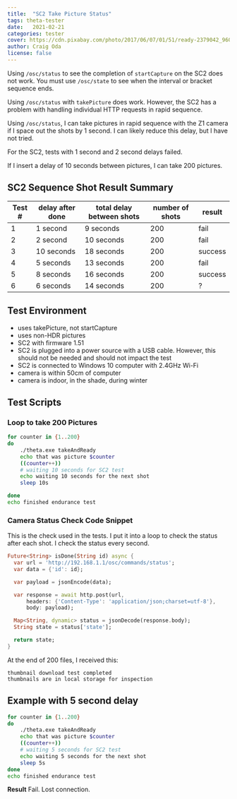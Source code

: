 ```yaml
---
title:  "SC2 Take Picture Status"
tags: theta-tester
date:   2021-02-21
categories: tester
cover: https://cdn.pixabay.com/photo/2017/06/07/01/51/ready-2379042_960_720.jpg
author: Craig Oda
license: false
---
```


Using `/osc/status` to see the completion of `startCapture` on the SC2 does not work.
You must use `/osc/state` to see when the interval or bracket sequence ends.

Using `/osc/status` with `takePicture` does work.  However, the SC2 has a problem
with handling individual HTTP requests in rapid sequence.

Using `/osc/status`, I can take pictures in rapid sequence with the Z1 camera if I
space out the shots by 1 second.  I can likely reduce this delay, but I have not tried.

For the SC2, tests with 1 second and 2 second delays failed.

If I insert a delay of 10 seconds between pictures, I can take 200 pictures.

## SC2 Sequence Shot Result Summary


| Test # | delay after done | total delay between shots | number of shots | result |
| ------ | ---------------- | ------------------------- | --------------- | ------ |
| 1 | 1 second | 9 seconds | 200 | fail |
| 2 | 2 second | 10 seconds | 200 | fail |
| 3 | 10 seconds | 18 seconds | 200 | success |
| 4 | 5 seconds | 13 seconds | 200 | fail |
| 5 | 8 seconds | 16 seconds | 200 | success |
| 6 | 6 seconds | 14 seconds | 200 | ? |


## Test Environment

* uses takePicture, not startCapture
* uses non-HDR pictures
* SC2 with firmware 1.51
* SC2 is plugged into a power source with a USB cable.  However, this should not
be needed and should not impact the test
* SC2 is connected to Windows 10 computer with 2.4GHz Wi-Fi
* camera is within 50cm of computer
* camera is indoor, in the shade, during winter

## Test Scripts

### Loop to take 200 Pictures

```bash
for counter in {1..200}
do
    ./theta.exe takeAndReady
    echo that was picture $counter
    ((counter++))
    # waiting 10 seconds for SC2 test
    echo waiting 10 seconds for the next shot
    sleep 10s

done
echo finished endurance test
```

### Camera Status Check Code Snippet

This is the check used in the tests.  I put it into a loop to check
the status after each shot.  I check the status every second.

```dart
Future<String> isDone(String id) async {
  var url = 'http://192.168.1.1/osc/commands/status';
  var data = {'id': id};

  var payload = jsonEncode(data);

  var response = await http.post(url,
      headers: {'Content-Type': 'application/json;charset=utf-8'},
      body: payload);

  Map<String, dynamic> status = jsonDecode(response.body);
  String state = status['state'];

  return state;
}
```

At the end of 200 files, I received this:

```shell
thumbnail download test completed
thumbnails are in local storage for inspection
```

## Example with 5 second delay

```bash
for counter in {1..200}
do
    ./theta.exe takeAndReady
    echo that was picture $counter
    ((counter++))
    # waiting 5 seconds for SC2 test
    echo waiting 5 seconds for the next shot
    sleep 5s
done
echo finished endurance test
```

__Result__
Fail.  Lost connection.

